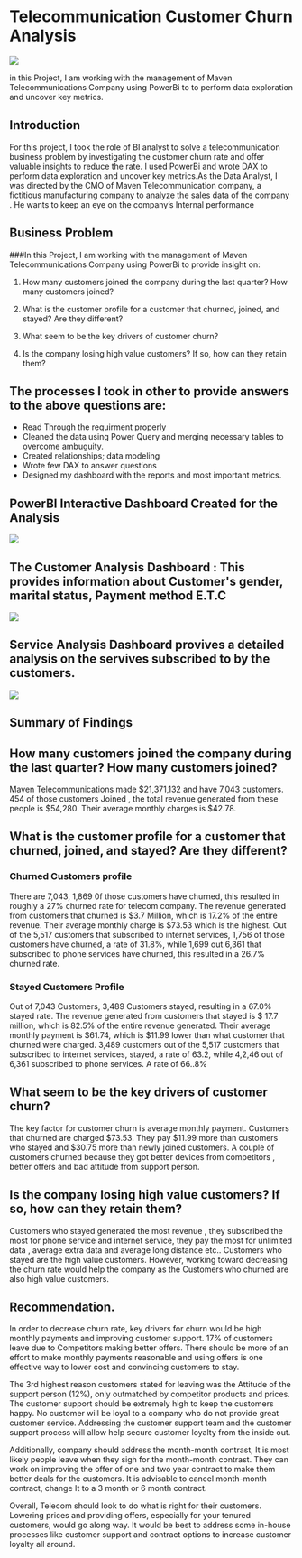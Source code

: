 # Telecommunication Customer Churn Analysis

![](tele/customerchurn.webp)

in this Project, I am working with the management of Maven Telecommunications Company using PowerBi to to perform data exploration and uncover key metrics.

## Introduction

For this project, I took the role of BI analyst to solve a telecommunication business problem by investigating the customer churn rate and offer valuable insights to reduce the rate. I used PowerBi and wrote DAX to perform data exploration and uncover key metrics.As the Data Analyst, I was directed by the CMO of Maven Telecommunication company, a fictitious manufacturing company to analyze the sales  data of the company . He wants to keep an eye on the company’s Internal performance 

## Business Problem

###In this Project, I am working with the management of Maven Telecommunications Company using PowerBi to provide insight on:

1. How many customers joined the company during the last quarter? How many customers joined?

2. What is the customer profile for a customer that churned, joined, and stayed? Are they different?

3. What seem to be the key drivers of customer churn?

4. Is the company losing high value customers? If so, how can they retain them?

## The processes I took in other to provide answers to the above questions are:
* Read Through the requirment properly
* Cleaned the data using Power Query and merging necessary tables to overcome ambuguity.
* Created relationships; data modeling 
* Wrote few DAX to answer questions 
* Designed my dashboard with the reports and most important metrics.

## PowerBI Interactive Dashboard Created for the Analysis

![](tele/maindashboard.PNG)

## The Customer Analysis Dashboard : This provides information about Customer's gender, marital status, Payment method E.T.C

![](tele/customeanalysis.PNG)

## Service Analysis Dashboard provives a detailed analysis on the servives subscribed to by the customers.

![](tele/serviceanalysis.PNG)

## Summary of Findings

## How many customers joined the company during the last quarter? How many customers joined?

Maven Telecommunications made $21,371,132 and have 7,043 customers. 454 of those customers Joined , the total revenue generated from these people is $54,280. Their average monthly charges is $42.78.

## What is the customer profile for a customer that churned, joined, and stayed? Are they different?
### Churned Customers profile

There are 7,043, 1,869 0f those customers have churned, this resulted in roughly a 27% churned rate for telecom company. The revenue generated from customers that churned is $3.7 Million, which is 17.2% of the entire revenue. Their average monthly charge is $73.53 which is the highest.
Out of the 5,517 customers that subscribed to internet services, 1,756 of those customers have churned, a rate of 31.8%, while 1,699 out 6,361 that subscribed to phone services have churned, this resulted in a 26.7% churned rate.

### Stayed Customers Profile
Out of 7,043 Customers, 3,489 Customers stayed, resulting in a 67.0% stayed rate. The revenue generated from customers that stayed is $ 17.7 million, which is 82.5% of the entire revenue generated. Their average monthly payment is $61.74, which is $11.99 lower than what customer that churned were charged.
3,489 customers out of the 5,517 customers that subscribed to internet services, stayed, a rate of 63.2, while 4,2,46 out of 6,361 subscribed to phone services. A rate of 66..8%

## What seem to be the key drivers of customer churn?
The key factor for customer churn is average monthly payment. Customers that churned are charged $73.53. They pay $11.99 more than customers who stayed and $30.75 more than newly joined customers.
A couple of customers churned because they got better devices from competitors , better offers and bad attitude from support person.

## Is the company losing high value customers? If so, how can they retain them?

Customers who stayed generated the most revenue , they subscribed the most for phone service and internet service, they pay the most for unlimited data , average extra data and average long distance etc.. Customers who stayed are the high value customers. However, working toward decreasing the churn rate would help the company as the Customers who churned are also high value customers.

## Recommendation.
In order to decrease churn rate, key drivers for churn would be high monthly payments and improving customer support. 17% of customers leave due to Competitors making better offers. There should be more of an effort to make monthly payments reasonable and using offers is one effective way to lower cost and convincing customers to stay. 

The 3rd highest reason customers stated for leaving was the Attitude of the support person (12%), only outmatched by competitor products and prices. The customer support should be extremely high to keep the customers happy. No customer will be loyal to a company who do not provide great customer service. Addressing the customer support team and the customer support process will allow help secure customer loyalty from the inside out.

Additionally, company should address the month-month contrast, It is most likely people leave when they sigh for the month-month contrast. They can work on improving the offer of one and two year contract to make them better deals for the customers. It is advisable to cancel month-month contract, change It to a 3 month or 6 month contract.

Overall, Telecom should look to do what is right for their customers. Lowering prices and providing offers, especially for your tenured customers, would go along way. It would be best to address some in-house processes like customer support and contract options to increase customer loyalty all around.





